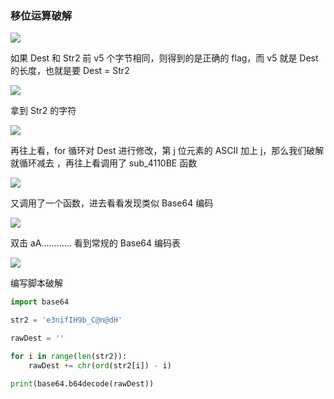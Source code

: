 ### 移位运算破解

![](https://pic1.imgdb.cn/item/67a5da3ed0e0a243d4fc9136.jpg)

如果 Dest 和 Str2 前 v5 个字节相同，则得到的是正确的 flag，而 v5 就是 Dest 的长度，也就是要 Dest = Str2

![](https://pic1.imgdb.cn/item/67a5da5ed0e0a243d4fc914b.jpg)

拿到 Str2 的字符

![](https://pic1.imgdb.cn/item/67a5da78d0e0a243d4fc9154.jpg)

再往上看，for 循环对 Dest 进行修改，第 j 位元素的 ASCII 加上 j，那么我们破解就循环减去 ，再往上看调用了 sub_4110BE 函数

![](https://pic1.imgdb.cn/item/67a5daa0d0e0a243d4fc9166.jpg)

又调用了一个函数，进去看看发现类似 Base64 编码

![](https://pic1.imgdb.cn/item/67a5dafad0e0a243d4fc9192.jpg)

双击 aA………… 看到常规的 Base64 编码表

![](https://pic1.imgdb.cn/item/67a5dc35d0e0a243d4fc91f9.jpg)

编写脚本破解

```python
import base64

str2 = 'e3nifIH9b_C@n@dH'

rawDest = ''

for i in range(len(str2)):
    rawDest += chr(ord(str2[i]) - i)

print(base64.b64decode(rawDest))
```

